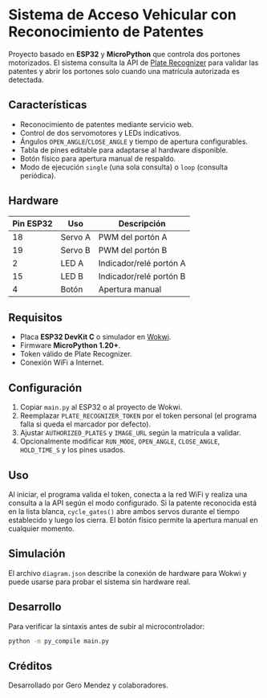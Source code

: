 # Sistema de Acceso Vehicular con Reconocimiento de Patentes

Proyecto basado en **ESP32** y **MicroPython** que controla dos portones motorizados.
El sistema consulta la API de [Plate Recognizer](https://www.platerecognizer.com/) para
validar las patentes y abrir los portones solo cuando una matrícula autorizada es detectada.

## Características

- Reconocimiento de patentes mediante servicio web.
- Control de dos servomotores y LEDs indicativos.
- Ángulos `OPEN_ANGLE`/`CLOSE_ANGLE` y tiempo de apertura configurables.
- Tabla de pines editable para adaptarse al hardware disponible.
- Botón físico para apertura manual de respaldo.
- Modo de ejecución `single` (una sola consulta) o `loop` (consulta periódica).

## Hardware

| Pin ESP32 | Uso      | Descripción           |
|-----------|----------|-----------------------|
| 18        | Servo A  | PWM del portón A      |
| 19        | Servo B  | PWM del portón B      |
| 2         | LED A    | Indicador/relé portón A |
| 15        | LED B    | Indicador/relé portón B |
| 4         | Botón    | Apertura manual       |

## Requisitos

- Placa **ESP32 DevKit C** o simulador en [Wokwi](https://wokwi.com/).
- Firmware **MicroPython 1.20+**.
- Token válido de Plate Recognizer.
- Conexión WiFi a Internet.

## Configuración

1. Copiar `main.py` al ESP32 o al proyecto de Wokwi.
2. Reemplazar `PLATE_RECOGNIZER_TOKEN` por el token personal (el programa falla si queda el marcador por defecto).
3. Ajustar `AUTHORIZED_PLATES` y `IMAGE_URL` según la matrícula a validar.
4. Opcionalmente modificar `RUN_MODE`, `OPEN_ANGLE`, `CLOSE_ANGLE`, `HOLD_TIME_S` y los pines usados.

## Uso

Al iniciar, el programa valida el token, conecta a la red WiFi y realiza una consulta a la API según el modo configurado. Si la patente reconocida está en la lista blanca, `cycle_gates()` abre ambos servos durante el tiempo establecido y luego los cierra. El botón físico permite la apertura manual en cualquier momento.

## Simulación

El archivo `diagram.json` describe la conexión de hardware para Wokwi y puede usarse para probar el sistema sin hardware real.

## Desarrollo

Para verificar la sintaxis antes de subir al microcontrolador:

```bash
python -m py_compile main.py
```

## Créditos

Desarrollado por Gero Mendez y colaboradores.

